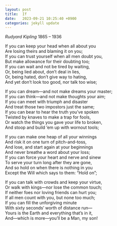 ```yaml
---
layout: post
title:  If
date:   2023-09-21 10:25:40 +0900
categories: jekyll update
---
```


*Rudyard Kipling* 1865 – 1936

If you can keep your head when all about you  
   Are losing theirs and blaming it on you;  
If you can trust yourself when all men doubt you,  
   But make allowance for their doubting too;  
If you can wait and not be tired by waiting,  
   Or, being lied about, don’t deal in lies,  
Or, being hated, don’t give way to hating,  
   And yet don’t look too good, nor talk too wise;  

If you can dream—and not make dreams your master;  
   If you can think—and not make thoughts your aim;  
If you can meet with triumph and disaster  
   And treat those two impostors just the same;  
If you can bear to hear the truth you’ve spoken  
   Twisted by knaves to make a trap for fools,  
Or watch the things you gave your life to broken,  
   And stoop and build ’em up with wornout tools;  

If you can make one heap of all your winnings  
   And risk it on one turn of pitch-and-toss,  
And lose, and start again at your beginnings  
   And never breathe a word about your loss;  
If you can force your heart and nerve and sinew  
   To serve your turn long after they are gone,  
And so hold on when there is nothing in you  
   Except the Will which says to them: “Hold on”;  

If you can talk with crowds and keep your virtue,  
   Or walk with kings—nor lose the common touch;  
If neither foes nor loving friends can hurt you;  
   If all men count with you, but none too much;  
If you can fill the unforgiving minute  
With sixty seconds’ worth of distance run—  
   Yours is the Earth and everything that’s in it,  
And—which is more—you’ll be a Man, my son!  
